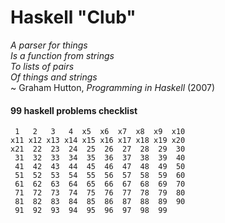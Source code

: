# Haskell "Club"

_A parser for things_  
_Is a function from strings_  
_To lists of pairs_  
_Of things and strings_  
~ Graham Hutton, _Programming in Haskell_ (2007)
   
   
   
#### 99 haskell problems checklist   
```
 1   2   3   4  x5  x6  x7  x8  x9  x10   
x11 x12 x13 x14 x15 x16 x17 x18 x19 x20   
x21  22  23  24  25  26  27  28  29  30   
 31  32  33  34  35  36  37  38  39  40   
 41  42  43  44  45  46  47  48  49  50   
 51  52  53  54  55  56  57  58  59  60   
 61  62  63  64  65  66  67  68  69  70   
 71  72  73  74  75  76  77  78  79  80   
 81  82  83  84  85  86  87  88  89  90   
 91  92  93  94  95  96  97  98  99   
```
